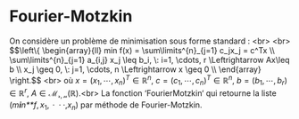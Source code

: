 # Fourier-Motzkin
On considère un problème de minimisation sous forme standard :
&lt;br&gt; &lt;br&gt;
$$\\left\\{
    \\begin{array}{ll}
        min f(x) = \\sum\\limits^{n}\_{j=1} c\_jx\_j = c^Tx \\\\
        \\sum\\limits^{n}\_{j=1} a\_{i,j} x\_j \\leq b\_i, \\: i=1, \\cdots, r \\Leftrightarrow Ax\\leq b \\\\
        x\_j \\geq 0, \\: j=1, \\cdots, n \\Leftrightarrow x \\geq 0 \\\\
    \\end{array}
\\right.$$
&lt;br&gt; où
*x* = (*x*<sub>1</sub>, ⋯, *x*<sub>*n*</sub>)<sup>*T*</sup> ∈ ℝ<sup>*n*</sup>, *c* = (*c*<sub>1</sub>, ⋯, *c*<sub>*n*</sub>)<sup>*T*</sup> ∈ ℝ<sup>*n*</sup>, *b* = (*b*<sub>1</sub>, ⋯, *b*<sub>*r*</sub>) ∈ ℝ<sup>*r*</sup>, *A* ∈ ℳ<sub>𝓇, 𝓃</sub>(ℝ).&lt;br&gt;
La fonction ‘FourierMotzkin‘ qui retourne la liste
(*m**i**n**f*, *x*<sub>1</sub>,  ·  · ·,*x*<sub>*n*</sub>) par méthode
de Fourier-Motzkin.
